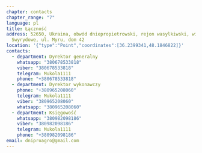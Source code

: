 ```yaml
---
chapter: contacts
chapter_range: "7"
language: pl
title: Łączność
address: 52650, Ukraina, obwód dniepropietrowski, rejon wasylkiwski, wieś
  Swyrydowe, ul. Myru, dom 42
location: '{"type":"Point","coordinates":[36.2399341,48.1846822]}'
contacts:
  - department: Dyrektor generalny
    whatsapp: "380678533818"
    viber: "380678533818"
    telegram: Mukola1111
    phone: "+380678533818"
  - department: Dyrektor wykonawczy
    phone: "+380965208060"
    telegram: Mukola1111
    viber: "380965208060"
    whatsapp: "380965208060"
  - department: Księgowość
    whatsapp: "380982098186"
    viber: "380982098186"
    telegram: Mukola1111
    phone: "+380982098186"
email: dniproagro@gmail.com
---
```

